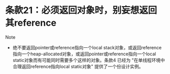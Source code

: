 # 条款21：必须返回对象时，别妄想返回其reference

> [!NOTE]
>
> - 绝不要返回pointer或reference指向一个local stack对象，或返回reference指向一个heap-allocated对象，或返回pointer或reference指向一个local static对象而有可能同时需要多个这样的对象。条款4 已经为 "在单线程环境中合理返回reference指向local static对象" 提供了一个份设计实例。